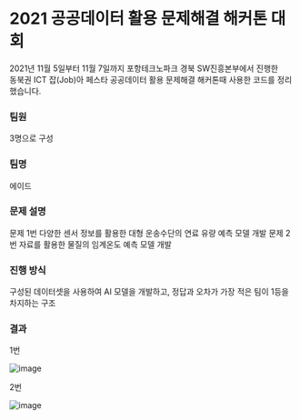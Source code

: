 
<h1>2021 공공데이터 활용 문제해결 해커톤 대회</h1>

<p>2021년 11월 5일부터 11월 7일까지 포항테크노파크 경북 SW진흥본부에서 진행한 <br>동북권 ICT 잡(Job)아 페스타 공공데이터 활용 문제해결 해커톤때 사용한 코드를 정리했습니다.</p>

<h3>팀원</h3> 3명으로 구성
<h3>팀명</h3> 에이드

<h3>문제	설명</h3>
문제 1번	다양한 센서 정보를 활용한 대형 운송수단의 연료 유량 예측 모델 개발
문제 2번	자료를 활용한 물질의 임계온도 예측 모델 개발

<h3>진행 방식</h3>
구성된 데이터셋을 사용하여 AI 모델을 개발하고, 정답과 오차가 가장 적은 팀이 1등을 차지하는 구조


<h3>결과</h3>

1번

![image](https://user-images.githubusercontent.com/88520074/231028986-1e8b6674-5d4c-4976-aa57-0d18ee66e48a.png)


2번

![image](https://user-images.githubusercontent.com/88520074/231029004-581522b8-58a1-4169-b98b-95f981843272.png)
